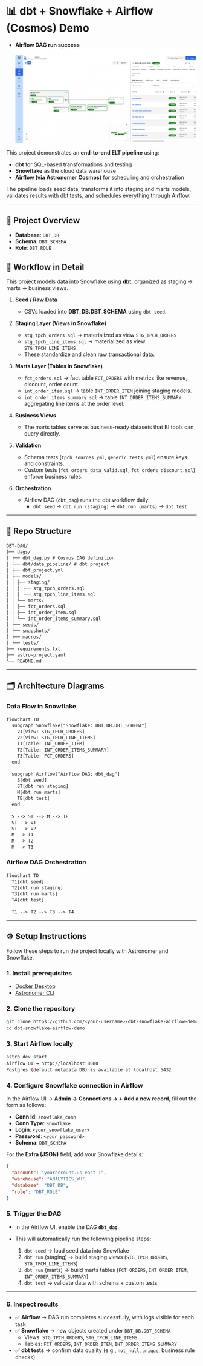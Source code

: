 # 📊 dbt + Snowflake + Airflow (Cosmos) Demo

- **Airflow DAG run success**
![Airflow DAG Screenshot](airflow_dag.png)

This project demonstrates an **end-to-end ELT pipeline** using:
- **dbt** for SQL-based transformations and testing
- **Snowflake** as the cloud data warehouse
- **Airflow (via Astronomer Cosmos)** for scheduling and orchestration

The pipeline loads seed data, transforms it into staging and marts models, validates results with dbt tests, and schedules everything through Airflow.

---

## 🚀 Project Overview

- **Database**: `DBT_DB`  
- **Schema**: `DBT_SCHEMA`  
- **Role**: `DBT_ROLE`  

## 🔄 Workflow in Detail

This project models data into Snowflake using **dbt**, organized as staging → marts → business views.

1. **Seed / Raw Data**
   - CSVs loaded into **DBT_DB.DBT_SCHEMA** using `dbt seed`.

2. **Staging Layer (Views in Snowflake)**
   - `stg_tpch_orders.sql` → materialized as view `STG_TPCH_ORDERS`
   - `stg_tpch_line_items.sql` → materialized as view `STG_TPCH_LINE_ITEMS`
   - These standardize and clean raw transactional data.

3. **Marts Layer (Tables in Snowflake)**
   - `fct_orders.sql` → fact table `FCT_ORDERS` with metrics like revenue, discount, order count.
   - `int_order_item.sql` → table `INT_ORDER_ITEM` joining staging models.
   - `int_order_items_summary.sql` → table `INT_ORDER_ITEMS_SUMMARY` aggregating line items at the order level.

4. **Business Views**
   - The marts tables serve as business-ready datasets that BI tools can query directly.

5. **Validation**
   - Schema tests (`tpch_sources.yml`, `generic_tests.yml`) ensure keys and constraints.
   - Custom tests (`fct_orders_data_valid.sql`, `fct_orders_discount.sql`) enforce business rules.

6. **Orchestration**
   - Airflow DAG (`dbt_dag`) runs the dbt workflow daily:
     - `dbt seed` → `dbt run (staging)` → `dbt run (marts)` → `dbt test`

---

## 📂 Repo Structure
```
DBT-DAG/
├── dags/
│ ├── dbt_dag.py # Cosmos DAG definition
│ └── dbt/data_pipeline/ # dbt project
│ ├── dbt_project.yml
│ ├── models/
│ │ ├── staging/
│ │ │ ├── stg_tpch_orders.sql
│ │ │ └── stg_tpch_line_items.sql
│ │ └── marts/
│ │ ├── fct_orders.sql
│ │ ├── int_order_item.sql
│ │ └── int_order_items_summary.sql
│ ├── seeds/
│ ├── snapshots/
│ ├── macros/
│ └── tests/
├── requirements.txt
├── astro-project.yaml
└── README.md
```
---

## 🗂️ Architecture Diagrams


### Data Flow in Snowflake

```mermaid
flowchart TD
  subgraph Snowflake["Snowflake: DBT_DB.DBT_SCHEMA"]
    V1[View: STG_TPCH_ORDERS]
    V2[View: STG_TPCH_LINE_ITEMS]
    T1[Table: INT_ORDER_ITEM]
    T2[Table: INT_ORDER_ITEMS_SUMMARY]
    T3[Table: FCT_ORDERS]
  end

  subgraph Airflow["Airflow DAG: dbt_dag"]
    S[dbt seed]
    ST[dbt run staging]
    M[dbt run marts]
    TE[dbt test]
  end

  S --> ST --> M --> TE
  ST --> V1
  ST --> V2
  M --> T1
  M --> T2
  M --> T3
```

### Airflow DAG Orchestration

```mermaid
flowchart TD
  T1[dbt seed]
  T2[dbt run staging]
  T3[dbt run marts]
  T4[dbt test]

  T1 --> T2 --> T3 --> T4

```

---

## ⚙️ Setup Instructions

Follow these steps to run the project locally with Astronomer and Snowflake.

### 1. Install prerequisites
- [Docker Desktop](https://www.docker.com/products/docker-desktop)  
- [Astronomer CLI](https://www.astronomer.io/docs/astro/cli/install-cli)  

### 2. Clone the repository
```bash
git clone https://github.com/<your-username>/dbt-snowflake-airflow-demo.git
cd dbt-snowflake-airflow-demo
```

### 3. Start Airflow locally
```bash
astro dev start
Airflow UI → http://localhost:8080
Postgres (default metadata DB) is available at localhost:5432
```

### 4. Configure Snowflake connection in Airflow

In the Airflow UI → **Admin → Connections → + Add a new record**, fill out the form as follows:

- **Conn Id**: `snowflake_conn`  
- **Conn Type**: `Snowflake`  
- **Login**: `<your_snowflake_user>`  
- **Password**: `<your_password>`  
- **Schema**: `DBT_SCHEMA`  

For the **Extra (JSON)** field, add your Snowflake details:

```json
{
  "account": "youraccount.us-east-1",
  "warehouse": "ANALYTICS_WH",
  "database": "DBT_DB",
  "role": "DBT_ROLE"
}
```

### 5. Trigger the DAG

- In the Airflow UI, enable the DAG **`dbt_dag`**.  
- This will automatically run the following pipeline steps:

  1. `dbt seed` → load seed data into Snowflake  
  2. `dbt run` (staging) → build staging views (`STG_TPCH_ORDERS`, `STG_TPCH_LINE_ITEMS`)  
  3. `dbt run` (marts) → build marts tables (`FCT_ORDERS`, `INT_ORDER_ITEM`, `INT_ORDER_ITEMS_SUMMARY`)  
  4. `dbt test` → validate data with schema + custom tests  

---

### 6. Inspect results

- ✅ **Airflow** → DAG run completes successfully, with logs visible for each task  
- ✅ **Snowflake** → new objects created under `DBT_DB.DBT_SCHEMA`  
  - Views: `STG_TPCH_ORDERS`, `STG_TPCH_LINE_ITEMS`  
  - Tables: `FCT_ORDERS`, `INT_ORDER_ITEM`, `INT_ORDER_ITEMS_SUMMARY`  
- ✅ **dbt tests** → confirm data quality (e.g., `not_null`, `unique`, business rule checks)  
